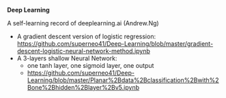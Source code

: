 **Deep Learning**

A self-learning record of deeplearning.ai (Andrew.Ng)

  - A gradient descent version of logistic regression:    
      https://github.com/superneo41/Deep-Learning/blob/master/gradient-descent-logistic-neural-network-method.ipynb
  - A 3-layers shallow Neural Network:
     - one tanh layer, one sigmoid layer, one output
     - https://github.com/superneo41/Deep-Learning/blob/master/Planar%2Bdata%2Bclassification%2Bwith%2Bone%2Bhidden%2Blayer%2Bv5.ipynb



